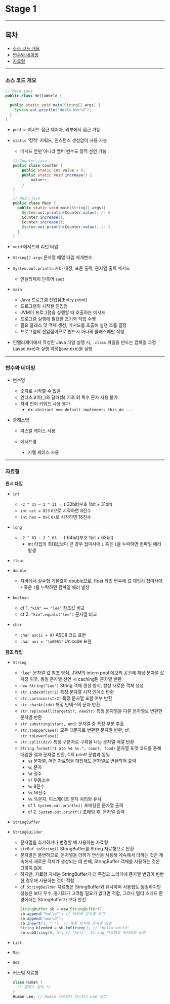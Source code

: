 # Stage 1

---

## 목차

- [소스 코드 개요](#소스-코드-개요)
- [변수와 네이밍](#변수와-네이밍)
- [자료형](#자료형)

---

### 소스 코드 개요

```java
// Main.java
public class HelloWorld {

  public static void main(String[] args) {
    System.out.println("Hello World");
  }
}
```

- `public` 메서드 접근 제어자, 외부에서 접근 가능
- `static` '정적' 키워드, 인스턴스 생성없이 사용 가능
    - 메서드 뿐만 아니라 멤버 변수도 정적 선언 가능
    ```java
    // Counter.java
    public class Counter {
        public static int value = 0;
        public static void increase() {
            value++;
        }
    }
    
    // Main.java
    public class Main {
      public static void main(String[] args){
        System.out.println(Counter.value); // 0
        Counter.increase();
        Counter.increase();
        System.out.println(Counter.value); // 2
      }
    }
    ```

- `void` 메서드의 리턴 타입
- `String[] args` 문자열 배열 타입 매개변수
- `System.out.println` 자바 내장, 표준 출력, 문자열 출력 메서드
    - 인텔리제이 단축어 `sout`


- `main`
    - Java 프로그램 진입점(Entry point)
    - 프로그램이 시작될 진입점
    - JVM이 프로그램을 실행할 때 호출하는 메서드
    - 프로그램 실행에 필요한 초기화 작업 수행
    - 필요 클래스 및 객체 생성, 메서드를 호춣해 실행 흐름 결정
    - 프로그램의 진입점이므로 반드시 하나의 클래스에만 작성

- 인텔리제이에서 작성한 Java 파일 실행 시, `.class` 파일을 만드는 컴파일 과정(javac.exe)과 실행 과정(java.exe)을 실행

---

### 변수와 네이밍

- 변수명
    - 숫자로 시작할 수 없음
    - 언더스코어(_)와 달러($) 기호 외 특수 문자 사용 불가
    - 자바 언어 키워드 사용 불가
        - ex. `abstract new default implements this do ...`


- 클래스명
    - 파스칼 케이스 사용

    - 메서드명
        - 카멜 케이스 사용

---

### 자료형

**원시 타입**

- `int`
    - `-2 ^ 31 ~ 2 ^ 31 - 1` 32bit(부호 1bit + 31bit)
    - `int oct = 023` `0`으로 시작하면 8진수
    - `int hex = 0xC` `0x`로 시작하면 16진수


- `long`
    - `-2 ^ 63 ~ 2 ^ 63 - 1` 64bit(부호 1bit + 63bit)
        - int 타입의 최대값보다 큰 경우 접미사에 `L` 혹은 `l`을 누락하면 컴파일 에러 발생


- `float`
- `double`
    - 자바에서 실수형 기본값이 double므로, float 타입 변수에 값 대입시 접미사에 `F` 혹은 `f`를 누락하면 컴파일 에러 발생


- `boolean`
    - cf 1. `"kim" == "lee"` 참조값 비교
    - cf 2. `"kim".equals("lee")` 문자열 비교


- `char`
    - `char ascii = 97` ASCII 코드 표현
    - `char uni = '\u0061'` Unicode 표현

**참조 타입**

- `String`
    - `"lee"` 문자열 값 참조 방식, JVM의 intern pool 메모리 공간에 해당 문자열 값 저장 이후, 동일 문자열 선언 시 caching된 문자열 반환
    - `new String("Lee")` String 객체 생성 방식, 항상 새로운 객체 생성
    - `str.indexOf(str2)` 특정 문자열 시작 인덱스 반환
    - `str.contains(str2)` 특정 문자열 포함 여부 반환
    - `str.charAt(idx)` 특정 인덱스의 문자 반환
    - `str.replaceAll(targetStr, newStr)` 특정 문자열을 다른 문자열로 변환한 문자열 반환
    - `str.substring(start, end)` 문자열 중 특정 부분 추출
    - `str.toUpperCase()` 모두 대문자로 변환한 문자열 반환, cf. `str.toLowerCase()`
    - `str.split(div)` 특정 구분자로 구획을 나눈 문자열 배열 반환
    - `String.format("I ate %d %s.", count, food)` 문자열 포맷 코드를 통해 대입한 결과 문자열 반환, C의 printf 문법과 동일
        - `%s` 문자열, 어떤 자료형을 대입해도 문자열로 변환되어 출력
        - `%c` 문자
        - `%d` 정수
        - `%f` 부동소수
        - `%o` 8진수
        - `%x` 16진수
        - `%%` %문자, 이스케이프 문자 처리와 유사
        - cf 1. `System.out.println()` 포매팅된 문자열 출력
        - cf 2. `System.out.printf()` 포매팅 후, 문자열 출력


- `StringBuffer`
- `StringBuilder`
    - 문자열을 추가하거나 변경할 때 사용하는 자료형
    - `strBuf.toString()` StringBuffer를 String 자료형으로 반환
    - 문자열은 불변하므로, 문자열을 더하기 연산을 사용해 계속해서 더하는 것은 계속해서 새로운 객체가 생성되는 데 반해, StringBuffer 객체를 사용하는 것은 그렇지 않음
    - 하지만, 자료형 자체는 StringBuffer가 더 무겁고 느리기에 문자열 변경이 빈번한 경우에 사용하는 것이 적합
    - cf. `StringBuilder` 자료형은 StringBuffer와 유사하며 사용법도 동일하지만 성능은 보다 우수, 동기화가 고려될 필요가 없다면 적합, 그러나 멀티 스레드 환경에서는
      StringBuffer가 보다 안전
      ```java
      StringBuffer sb = new StringBuffer();
      sb.append("hello"); // 버퍼에 문자열 추가
      sb.append("world");
      sb.insert(1, " "); // 특정 위치에 문자열 삽입
      String blended = sb.toString(); // "hello world"
      sb.subString(0, 4); // "hell", String 자료형의 메서드와 동일
      ```

- `List`


- `Map`


- `Set`


- 커스텀 자료형
  ```java
  class Human {
    /* 클래스 정의 */
  }
  Human Lee; // Human 자료형의 인스턴스 Lee 생성
  ```